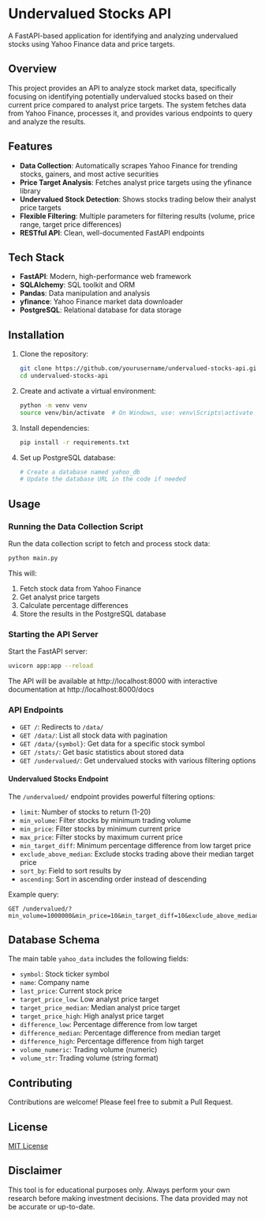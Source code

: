 # Undervalued Stocks API

A FastAPI-based application for identifying and analyzing undervalued stocks using Yahoo Finance data and price targets.

## Overview

This project provides an API to analyze stock market data, specifically focusing on identifying potentially undervalued stocks based on their current price compared to analyst price targets. The system fetches data from Yahoo Finance, processes it, and provides various endpoints to query and analyze the results.

## Features

- **Data Collection**: Automatically scrapes Yahoo Finance for trending stocks, gainers, and most active securities
- **Price Target Analysis**: Fetches analyst price targets using the yfinance library
- **Undervalued Stock Detection**: Shows stocks trading below their analyst price targets
- **Flexible Filtering**: Multiple parameters for filtering results (volume, price range, target price differences)
- **RESTful API**: Clean, well-documented FastAPI endpoints

## Tech Stack

- **FastAPI**: Modern, high-performance web framework
- **SQLAlchemy**: SQL toolkit and ORM
- **Pandas**: Data manipulation and analysis
- **yfinance**: Yahoo Finance market data downloader
- **PostgreSQL**: Relational database for data storage

## Installation

1. Clone the repository:
   ```bash
   git clone https://github.com/yourusername/undervalued-stocks-api.git
   cd undervalued-stocks-api
   ```

2. Create and activate a virtual environment:
   ```bash
   python -m venv venv
   source venv/bin/activate  # On Windows, use: venv\Scripts\activate
   ```

3. Install dependencies:
   ```bash
   pip install -r requirements.txt
   ```

4. Set up PostgreSQL database:
   ```bash
   # Create a database named yahoo_db
   # Update the database URL in the code if needed
   ```

## Usage

### Running the Data Collection Script

Run the data collection script to fetch and process stock data:

```bash
python main.py
```

This will:
1. Fetch stock data from Yahoo Finance
2. Get analyst price targets
3. Calculate percentage differences
4. Store the results in the PostgreSQL database

### Starting the API Server

Start the FastAPI server:

```bash
uvicorn app:app --reload
```

The API will be available at http://localhost:8000 with interactive documentation at http://localhost:8000/docs

### API Endpoints

- `GET /`: Redirects to `/data/`
- `GET /data/`: List all stock data with pagination
- `GET /data/{symbol}`: Get data for a specific stock symbol
- `GET /stats/`: Get basic statistics about stored data
- `GET /undervalued/`: Get undervalued stocks with various filtering options

#### Undervalued Stocks Endpoint

The `/undervalued/` endpoint provides powerful filtering options:

- `limit`: Number of stocks to return (1-20)
- `min_volume`: Filter stocks by minimum trading volume
- `min_price`: Filter stocks by minimum current price
- `max_price`: Filter stocks by maximum current price
- `min_target_diff`: Minimum percentage difference from low target price
- `exclude_above_median`: Exclude stocks trading above their median target price
- `sort_by`: Field to sort results by
- `ascending`: Sort in ascending order instead of descending

Example query:
```
GET /undervalued/?min_volume=1000000&min_price=10&min_target_diff=10&exclude_above_median=true
```

## Database Schema

The main table `yahoo_data` includes the following fields:

- `symbol`: Stock ticker symbol
- `name`: Company name
- `last_price`: Current stock price
- `target_price_low`: Low analyst price target
- `target_price_median`: Median analyst price target
- `target_price_high`: High analyst price target
- `difference_low`: Percentage difference from low target
- `difference_median`: Percentage difference from median target
- `difference_high`: Percentage difference from high target
- `volume_numeric`: Trading volume (numeric)
- `volume_str`: Trading volume (string format)

## Contributing

Contributions are welcome! Please feel free to submit a Pull Request.

## License

[MIT License](LICENSE)

## Disclaimer

This tool is for educational purposes only. Always perform your own research before making investment decisions. The data provided may not be accurate or up-to-date.